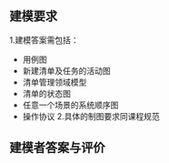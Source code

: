 ## 建模要求
1.建模答案需包括：
  - 用例图
  - 新建清单及任务的活动图
  - 清单管理领域模型
  - 清单的状态图
  - 任意一个场景的系统顺序图
  - 操作协议
2.具体的制图要求同课程规范

## 建模者答案与评价